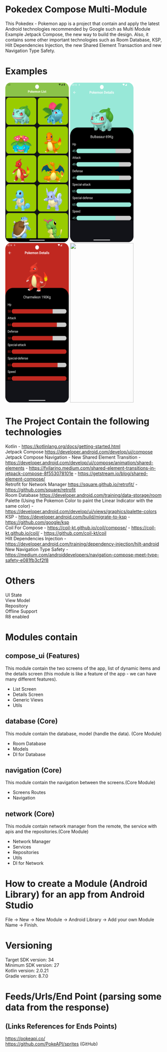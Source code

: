 # Pokedex Compose Multi-Module
This Pokedex - Pokemon app is a project that contain and apply the latest Android technologies recommended by Google such as Multi Module Example Jetpack Compose, the new way to build the design.
Also, it contains some other important technologies such as Room Database, KSP, Hilt Dependencies Injection, the new Shared Element Transaction and new Navigation Type Safety.

# Examples
<p align="left">
  <a title="simulator_image"><img src="examples/Screenshot_20240511_012335.png" height="500" width="200"></a>
  <a title="simulator_image"><img src="examples/Screenshot_20240816_221338.png" height="500" width="200"></a>
  <a title="simulator_image"><img src="examples/Screenshot_20240816_221449.png" height="500" width="200"></a>
  <a title="simulator_image"><img src="examples/example_gif1.gif" height="500" width="200"></a>
</p>

# The Project Contain the following technologies
Kotlin - https://kotlinlang.org/docs/getting-started.html <br />
Jetpack Compose https://developer.android.com/develop/ui/compose <br />
Jetpack Compose Navigation - New Shared Element Transition - https://developer.android.com/develop/ui/compose/animation/shared-elements - https://fvilarino.medium.com/shared-element-transitions-in-jetpack-compose-8f553078101e - https://getstream.io/blog/shared-element-compose/  <br />
Retrofit for Network Manager https://square.github.io/retrofit/ - https://github.com/square/retrofit <br />
Room Database https://developer.android.com/training/data-storage/room <br />
Palette (Using the Pokemon Color to paint the Linear Indicator with the same color) - https://developer.android.com/develop/ui/views/graphics/palette-colors <br />
KSP - https://developer.android.com/build/migrate-to-ksp - https://github.com/google/ksp <br />
Coil For Compose - https://coil-kt.github.io/coil/compose/ - https://coil-kt.github.io/coil/ - https://github.com/coil-kt/coil <br />
Hilt Dependencies Injection - https://developer.android.com/training/dependency-injection/hilt-android <br />
New Navigation Type Safety - https://medium.com/androiddevelopers/navigation-compose-meet-type-safety-e081fb3cf2f8 <br />

# Others
UI State <br />
View Model <br />
Repository <br />
Offline Support <br />
R8 enabled <br />

# Modules contain
## compose_ui (Features)
This module contain the two screens of the app, list of dynamic items and the details screen (this module is like a feature of the app - we can have many different features).
- List Screen
- Details Screen
- Generic Views
- Utils
## database (Core)
This module contain the database, model (handle the data). (Core Module)
- Room Database
- Models
- DI for Database
## navigation (Core)
This module contain the navigation between the screens.(Core Module)
- Screens Routes
- Navigation
## network (Core)
This module contain network manager from the remote, the service with apis and the repositories.(Core Module)
- Network Manager
- Services
- Repositories
- Utils
- DI for Network

# How to create a Module (Android Library) for an app from Android Studio
File -> New -> New Module -> Android Library -> Add your own Module Name -> Finish.

# Versioning
Target SDK version: 34 <br />
Minimum SDK version: 27 <br />
Kotlin version: 2.0.21 <br />
Gradle version: 8.7.0 <br />

# Feeds/Urls/End Point (parsing some data from the response)
## (Links References for Ends Points)
https://pokeapi.co/ <br />
https://github.com/PokeAPI/sprites (GitHub) <br />